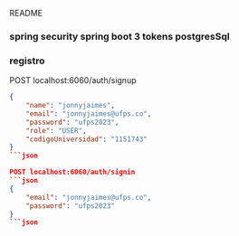 README
###  spring security spring boot 3  tokens  postgresSql
###  registro   
POST localhost:6060/auth/signup

```json
{
    "name": "jonnyjaimes",
    "email": "jonnyjaimes@ufps.co",
    "password": "ufps2023",
    "role": "USER",
    "codigoUniversidad": "1151743"
}
```json

POST localhost:6060/auth/signin
```json
{
    "email": "jonnyjaimes@ufps.co",
    "password": "ufps2023"
}
```json

